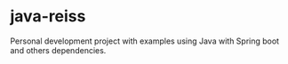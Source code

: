 # java-reiss
Personal development project with examples using Java with Spring boot and others dependencies.
